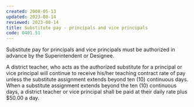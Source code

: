 ```yaml
---
created: 2008-05-13
updated: 2023-08-14
reviewed: 2023-08-14
title: Substitute pay - principals and vice principals
code: 0401.51
---
```



Substitute pay for principals and vice principals must be authorized in advance by the Superintendent or Designee.

A district teacher, who acts as the authorized substitute for a principal or vice principal will continue to receive his/her teaching contract rate of pay unless the substitute assignment extends beyond ten (10) continuous days. When a substitute assignment extends beyond the ten (10) continuous days, a district teacher or vice principal shall be paid at their daily rate plus $50.00 a day.
